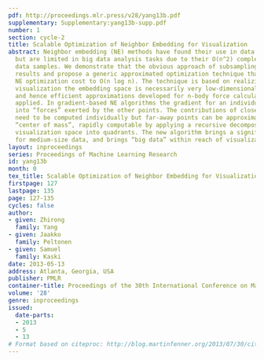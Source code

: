 ```yaml
---
pdf: http://proceedings.mlr.press/v28/yang13b.pdf
supplementary: Supplementary:yang13b-supp.pdf
number: 1
section: cycle-2
title: Scalable Optimization of Neighbor Embedding for Visualization
abstract: Neighbor embedding (NE) methods have found their use in data visualization
  but are limited in big data analysis tasks due to their O(n^2) complexity for n
  data samples. We demonstrate that the obvious approach of subsampling produces inferior
  results and propose a generic approximated optimization technique that reduces the
  NE optimization cost to O(n log n). The technique is based on realizing that in
  visualization the embedding space is necessarily very low-dimensional (2D or 3D),
  and hence efficient approximations developed for n-body force calculations can be
  applied. In gradient-based NE algorithms the gradient for an individual point decomposes
  into “forces” exerted by the other points. The contributions of close-by points
  need to be computed individually but far-away points can be approximated by their
  “center of mass”, rapidly computable by applying a recursive decomposition of the
  visualization space into quadrants. The new algorithm brings a significant speed-up
  for medium-size data, and brings “big data” within reach of visualization.
layout: inproceedings
series: Proceedings of Machine Learning Research
id: yang13b
month: 0
tex_title: Scalable Optimization of Neighbor Embedding for Visualization
firstpage: 127
lastpage: 135
page: 127-135
cycles: false
author:
- given: Zhirong
  family: Yang
- given: Jaakko
  family: Peltonen
- given: Samuel
  family: Kaski
date: 2013-05-13
address: Atlanta, Georgia, USA
publisher: PMLR
container-title: Proceedings of the 30th International Conference on Machine Learning
volume: '28'
genre: inproceedings
issued:
  date-parts:
  - 2013
  - 5
  - 13
# Format based on citeproc: http://blog.martinfenner.org/2013/07/30/citeproc-yaml-for-bibliographies/
---
```

